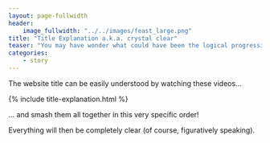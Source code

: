 ```yaml
---
layout: page-fullwidth
header:
    image_fullwidth: "../../images/feast_large.png"
title: "Title Explanation a.k.a. crystal clear"
teaser: "You may have wonder what could have been the logical progression leading to the website title... It is indeed pretty simple!"
categories:
    - story
---
```



The website title can be easily understood by watching these videos...


{% include title-explanation.html %}


... and smash them all together in this very specific order! 

Everything will then be completely clear (of course, figuratively speaking).
